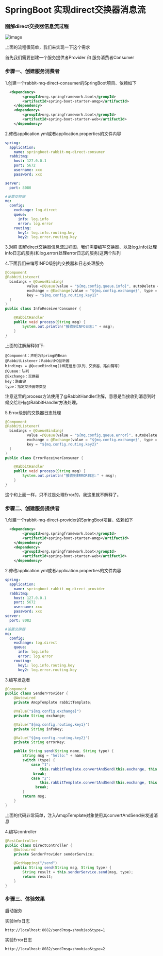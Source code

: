 # SpringBoot 实现direct交换器消息流

### 图解direct交换器信息流过程
![image](/rmq/rmq-direct.png)

上面的流程很简单，我们来实现一下这个需求

首先我们需要创建一个服务提供者Provider 和 服务消费者Consumer

### 步骤一、创建服务消费者
1.创建一个rabbit-mq-direct-consumer的SpringBoot项目、依赖如下
```xml
  <dependency>
        <groupId>org.springframework.boot</groupId>
        <artifactId>spring-boot-starter-amqp</artifactId>
    </dependency>
    <dependency>
        <groupId>org.springframework.boot</groupId>
        <artifactId>spring-boot-starter-web</artifactId>
    </dependency>
```

2.修改application.yml或者application.properties的文件内容
```yml
spring:
  application:
    name: springboot-rabbit-mq-direct-consumer
  rabbitmq:
    host: 127.0.0.1
    port: 5672
    username: xxx
    password: xxx

server:
  port: 8080

#设置交换器
mq:
  config:
    exchange: log.direct
    queue:
      info: log.info
      error: log.error
    routing:
      key1: log.info.routing.key
      key2: log.error.routing.key
```

3.对照 图解direct交换器信息流过程图，我们需要编写交换器、以及log.info(处理info日志的服务)和log.error(处理error日志的服务)这两个队列

4.下面我们来编写INFO级别的交换器和日志处理服务
```java
@Component
@RabbitListener(
  bindings = @QueueBinding(
          value =@Queue(value = "${mq.config.queue.info}", autoDelete = "true"),
          exchange = @Exchange(value = "${mq.config.exchange}", type = ExchangeTypes.DIRECT),
          key = "${mq.config.routing.key1}"
  )
)
public class InfoReceiverConsumer {

    @RabbitHandler
    public void process(String msg) {
        System.out.println("接收到INFO日志:" + msg);
    }
}
```
上面的注解解释如下:
```
@Component：声明为Spring的Bean
@RabbitListener：RabbitMQ监听器
bindings = @QueueBinding()绑定信息(队列、交换器、路由键等)
@Queue：队列
@Exchange：交换器
key：路由键
type：指定交换器等类型
```

注意这里的process方法使用了@RabbitHandler注解，意思是当接收到消息到时候交给带有@RabbitHandler方法处理。

5.Error级别的交换器日志处理
```java
@Component
@RabbitListener(
  bindings = @QueueBinding(
          value =@Queue(value = "${mq.config.queue.error}", autoDelete = "true"),
          exchange = @Exchange(value = "${mq.config.exchange}", type = ExchangeTypes.DIRECT),
          key = "${mq.config.routing.key2}"
  )
)
public class ErrorReceiverConsumer {

    @RabbitHandler
    public void process(String msg) {
        System.out.println("接收到ERROR日志:" + msg);
    }
}
```

这个和上面一样，只不过是处理Error的，我这里就不解释了。

### 步骤二、创建服务提供者
1.创建一个rabbit-mq-direct-provider的SpringBoot项目、依赖如下
```xml
  <dependency>
        <groupId>org.springframework.boot</groupId>
        <artifactId>spring-boot-starter-amqp</artifactId>
    </dependency>
    <dependency>
        <groupId>org.springframework.boot</groupId>
        <artifactId>spring-boot-starter-web</artifactId>
    </dependency>
```

2.修改application.yml或者application.properties的文件内容
```yml
spring:
  application:
    name: springboot-rabbit-mq-direct-provider
  rabbitmq:
    host: 127.0.0.1
    port: 5672
    username: xxx
    password: xxx
server:
  port: 8082

#设置交换器
mq:
  config:
    exchange: log.direct
    queue:
      info: log.info
      error: log.error
    routing:
      key1: log.info.routing.key
      key2: log.error.routing.key
```

3.编写发送者
```java
@Component
public class SenderProvider {
    @Autowired
    private AmqpTemplate rabbitTemplate;

    @Value("${mq.config.exchange}")
    private String exchange;

    @Value("${mq.config.routing.key1}")
    private String infoKey;

    @Value("${mq.config.routing.key2}")
    private String errorKey;

    public String send(String name, String type) {
        String msg = "hello:" + name;
        switch (type) {
            case "1":
                this.rabbitTemplate.convertAndSend(this.exchange, this.infoKey, msg);
             break;
            case "2":
                this.rabbitTemplate.convertAndSend(this.exchange, this.errorKey, msg);
              break;
        }
        return msg;
    }
}
```
上面的代码非常简单，注入AmqpTemplate对象使用其convertAndSend来发送消息

4.编写controller
```java
@RestController
public class DirectController {
    @Autowired
    private SenderProvider senderService;

    @GetMapping("/send")
    public String send(String msg, String type) {
        String result = this.senderService.send(msg, type);
        return result;
    }
}
```

### 步骤三、体验效果
启动服务

实验Info日志
```
http://localhost:8082/send?msg=zhoubiao&type=1
```
实验Error日志
```
http://localhost:8082/send?msg=zhoubiao&type=2
```




